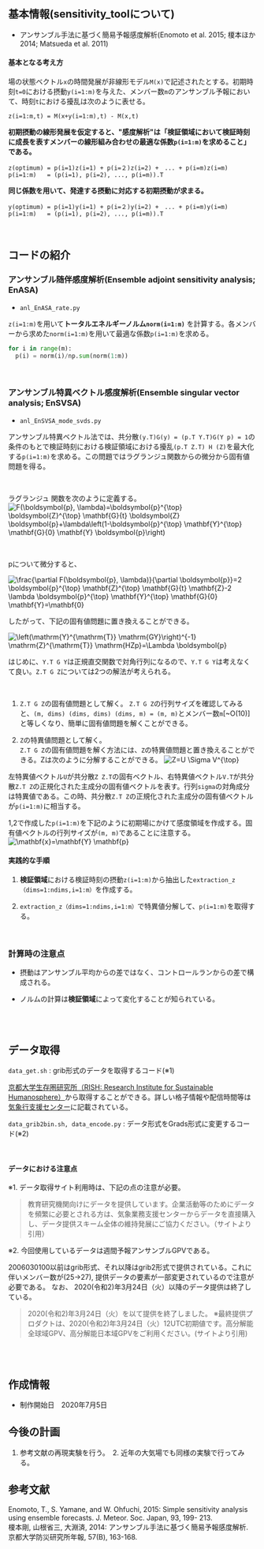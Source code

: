 ## 基本情報(sensitivity_toolについて)
- アンサンブル手法に基づく簡易予報感度解析(Enomoto et al. 2015; 榎本ほか 2014; Matsueda et al. 2011)

#### 基本となる考え方

場の状態ベクトル`x`の時間発展が非線形モデル`M(x)`で記述されたとする。初期時刻`t=0`における摂動`y(i=1:m)`を与えた、メンバー数`m`のアンサンブル予報において、時刻`t`における擾乱は次のように表せる。

```
z(i=1:m,t) = M(x+y(i=1:m),t) - M(x,t)
```

**初期摂動の線形発展を仮定すると、"感度解析"は「検証領域において検証時刻に成長を表すメンバーの線形組み合わせの最適な係数`p(i=1:m)`を求めること」である。**

```
z(optimum) = p(i=1)z(i=1) + p(i=２)z(i=2) +　... + p(i=m)z(i=m)
p(i=1:m)   = (p(i=1), p(i=2), ..., p(i=m)).T
```
**同じ係数を用いて、発達する摂動に対応する初期摂動が求まる。**

```
y(optimum) = p(i=1)y(i=1) + p(i=２)y(i=2) +　... + p(i=m)y(i=m)
p(i=1:m)   = (p(i=1), p(i=2), ..., p(i=m)).T
```

<br>

## コードの紹介
### アンサンブル随伴感度解析(Ensemble adjoint sensitivity analysis; EnASA)  
- `anl_EnASA_rate.py` 

`z(i=1:m)`を用いて**トータルエネルギーノルム`norm(i=1:m)`** を計算する。各メンバーから求めた`norm(i=1:m)`を用いて最適な係数`p(i=1:m)`を求める。

```python
for i in range(m):
  p(i) = norm(i)/np.sum(norm(1:m))
```

<br>

### アンサンブル特異ベクトル感度解析(Ensemble singular vector analysis; EnSVSA)  
- `anl_EnSVSA_mode_svds.py`

アンサンブル特異ベクトル法では、共分散`(y.T)G(y) = (p.T Y.T)G(Y p) = 1`の条件のもとで検証時刻における検証領域における擾乱`(p.T Z.T) H (Z)`を最大化する`p(i=1:m)`を求める。この問題ではラグランジュ関数からの微分から固有値問題を得る。

<br>

ラグランジュ 関数を次のように定義する。  
![F(\boldsymbol{p}, \lambda)=\boldsymbol{p}^{\top} \boldsymbol{Z}^{\top} \mathbf{G}_{t} \boldsymbol{Z} \boldsymbol{p}+\lambda\left(1-\boldsymbol{p}^{\top} \mathbf{Y}^{\top} \mathbf{G}_{0} \mathbf{Y} \boldsymbol{p}\right)](https://render.githubusercontent.com/render/math?math=%5Clarge+%5Cdisplaystyle+F%28%5Cboldsymbol%7Bp%7D%2C+%5Clambda%29%3D%5Cboldsymbol%7Bp%7D%5E%7B%5Ctop%7D+%5Cboldsymbol%7BZ%7D%5E%7B%5Ctop%7D+%5Cmathbf%7BG%7D_%7Bt%7D+%5Cboldsymbol%7BZ%7D+%5Cboldsymbol%7Bp%7D%2B%5Clambda%5Cleft%281-%5Cboldsymbol%7Bp%7D%5E%7B%5Ctop%7D+%5Cmathbf%7BY%7D%5E%7B%5Ctop%7D+%5Cmathbf%7BG%7D_%7B0%7D+%5Cmathbf%7BY%7D+%5Cboldsymbol%7Bp%7D%5Cright%29)

<br>

pについて微分すると、

![\frac{\partial F(\boldsymbol{p}, \lambda)}{\partial \boldsymbol{p}}=2 \boldsymbol{p}^{\top} \mathbf{Z}^{\top} \mathbf{G}_{t} \mathbf{Z}-2 \lambda \boldsymbol{p}^{\top} \mathbf{Y}^{\top} \mathbf{G}_{0} \mathbf{Y}=\mathbf{0}](https://render.githubusercontent.com/render/math?math=%5Clarge+%5Cdisplaystyle+%5Cfrac%7B%5Cpartial+F%28%5Cboldsymbol%7Bp%7D%2C+%5Clambda%29%7D%7B%5Cpartial+%5Cboldsymbol%7Bp%7D%7D%3D2+%5Cboldsymbol%7Bp%7D%5E%7B%5Ctop%7D+%5Cmathbf%7BZ%7D%5E%7B%5Ctop%7D+%5Cmathbf%7BG%7D_%7Bt%7D+%5Cmathbf%7BZ%7D-2+%5Clambda+%5Cboldsymbol%7Bp%7D%5E%7B%5Ctop%7D+%5Cmathbf%7BY%7D%5E%7B%5Ctop%7D+%5Cmathbf%7BG%7D_%7B0%7D+%5Cmathbf%7BY%7D%3D%5Cmathbf%7B0%7D)

したがって、下記の固有値問題に置き換えることができる。

![\left(\mathrm{Y}^{\mathrm{T}} \mathrm{GY}\right)^{-1} \mathrm{Z}^{\mathrm{T}} \mathrm{HZp}=\Lambda \boldsymbol{p}](https://render.githubusercontent.com/render/math?math=%5Clarge+%5Cdisplaystyle+%5Cleft%28%5Cmathrm%7BY%7D%5E%7B%5Cmathrm%7BT%7D%7D+%5Cmathrm%7BGY%7D%5Cright%29%5E%7B-1%7D+%5Cmathrm%7BZ%7D%5E%7B%5Cmathrm%7BT%7D%7D+%5Cmathrm%7BHZp%7D%3D%5CLambda+%5Cboldsymbol%7Bp%7D)

はじめに、`Y.T G Y`は正規直交関数で対角行列になるので、`Y.T G Y`は考えなくて良い。`Z.T G Z`については2つの解法が考えられる。   

<br>

1. `Z.T G Z`の固有値問題として解く。 
`Z.T G Z`の行列サイズを確認してみると、`(m, dims) (dims, dims) (dims, m) = (m, m)`とメンバー数`m`[~O(10)]と等しくなり、簡単に固有値問題を解くことができる。

2. `Z`の特異値問題として解く。  
`Z.T G Z`の固有値問題を解く方法には、`Z`の特異値問題と置き換えることができる。Zは次のように分解することができる。
![Z=U \Sigma V^{\top}](https://render.githubusercontent.com/render/math?math=%5Clarge+%5Cdisplaystyle+Z%3DU+%5CSigma+V%5E%7B%5Ctop%7D)

左特異値ベクトル`U`が共分散`Z Z.T`の固有ベクトル、右特異値ベクトル`V.T`が共分散`Z.T Z`の正規化された主成分の固有値ベクトルを表す。行列`sigma`の対角成分は特異値である。この時、共分散`Z.T Z`の正規化された主成分の固有値ベクトルが`p(i=1:m)`に相当する。  

1,2で作成した`p(i=1:m)`を下記のように初期場にかけて感度領域を作成する。固有値ベクトルの行列サイズが`(m, m)`であることに注意する。  
![\mathbf{x}=\mathbf{Y} \mathbf{p}](https://render.githubusercontent.com/render/math?math=%5Clarge+%5Cdisplaystyle+%5Cmathbf%7Bx%7D%3D%5Cmathbf%7BY%7D+%5Cmathbf%7Bp%7D)

#### 実践的な手順

1. **検証領域**における検証時刻の摂動`z(i=1:m)`から抽出した`extraction_z（dims=1:ndims,i=1:m）`を作成する。

2. `extraction_z（dims=1:ndims,i=1:m）`で特異値分解して、`p(i=1:m)`を取得する。

<br>

### 計算時の注意点

- 摂動はアンサンブル平均からの差ではなく、コントロールランからの差で構成される。

- ノルムの計算は**検証領域**によって変化することが知られている。

<br>
<br>

## データ取得
`data_get.sh` : grib形式のデータを取得するコード(※1)

[京都大学生存圏研究所（RISH: Research Institute for Sustainable Humanosphere）](http://database.rish.kyoto-u.ac.jp/arch/jmadata/gpv-original.html)から取得することができる。詳しい格子情報や配信時間等は[気象行支援センター](http://database.rish.kyoto-u.ac.jp/arch/jmadata/gpv-original.html)に記載されている。

`data_grib2bin.sh, data_encode.py` : データ形式をGrads形式に変更するコード(※2)

<br>

#### データにおける注意点
※1. データ取得サイト利用時は、下記の点の注意が必要。
>教育研究機関向けにデータを提供しています。企業活動等のためにデータを頻繁に必要とされる方は、気象業務支援センターからデータを直接購入し、データ提供スキーム全体の維持発展にご協力ください。（サイトより引用）

※2. 今回使用しているデータは週間予報アンサンブルGPVである。

2006030100以前はgrib形式、それ以降はgrib2形式で提供されている。これに伴いメンバー数が(25→27), 提供データの要素が一部変更されているので注意が必要である。
なお、 2020(令和2)年3月24日（火）以降のデータ提供は終了している。

>2020(令和2)年3月24日（火）を以て提供を終了しました。
>※最終提供プロダクトは、2020(令和2)年3月24日（火）12UTC初期値です。高分解能全球域GPV、高分解能日本域GPVをご利用ください。(サイトより引用)

<br>
<br>

## 作成情報
- 制作開始日　2020年7月5日

## 今後の計画
1. 参考文献の再現実験を行う。　2. 近年の大気場でも同様の実験で行ってみる。 

## 参考文献
Enomoto, T., S. Yamane, and W. Ohfuchi, 2015: Simple sensitivity analysis using ensemble forecasts. J. Meteor. Soc. Japan, 93, 199-	213.  
榎本剛, 山根省三, 大淵済, 2014: アンサンブル手法に基づく簡易予報感度解析. 京都大学防災研究所年報, 57(B), 163-168. 
